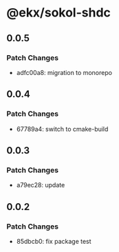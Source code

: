# @ekx/sokol-shdc

## 0.0.5

### Patch Changes

- adfc00a8: migration to monorepo

## 0.0.4

### Patch Changes

- 67789a4: switch to cmake-build

## 0.0.3

### Patch Changes

- a79ec28: update

## 0.0.2

### Patch Changes

- 85dbcb0: fix package test
